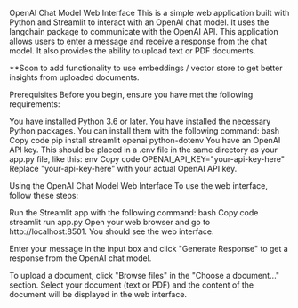 OpenAI Chat Model Web Interface
This is a simple web application built with Python and Streamlit to interact with an OpenAI chat model. It uses the langchain package to communicate with the OpenAI API. This application allows users to enter a message and receive a response from the chat model. It also provides the ability to upload text or PDF documents.

**Soon to add functionality to use embeddings / vector store to get better insights from uploaded documents.

Prerequisites
Before you begin, ensure you have met the following requirements:

You have installed Python 3.6 or later.
You have installed the necessary Python packages. You can install them with the following command:
bash
Copy code
pip install streamlit openai python-dotenv
You have an OpenAI API key. This should be placed in a .env file in the same directory as your app.py file, like this:
env
Copy code
OPENAI_API_KEY="your-api-key-here"
Replace "your-api-key-here" with your actual OpenAI API key.

Using the OpenAI Chat Model Web Interface
To use the web interface, follow these steps:

Run the Streamlit app with the following command:
bash
Copy code
streamlit run app.py
Open your web browser and go to http://localhost:8501. You should see the web interface.

Enter your message in the input box and click "Generate Response" to get a response from the OpenAI chat model.

To upload a document, click "Browse files" in the "Choose a document..." section. Select your document (text or PDF) and the content of the document will be displayed in the web interface.
